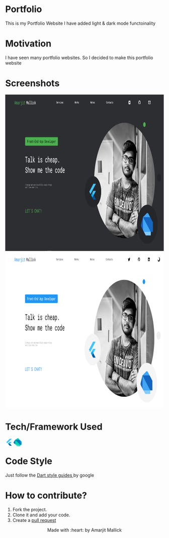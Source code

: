 # Portfolio

This is my Portfolio Website
I have added light & dark mode functoinality

# Motivation 
I have seen many portfolio websites. So I decided to make this portfolio website

# Screenshots
<p align="center">
<img style="border-width: 0" width="956.5" height="496" src="https://github.com/AmarjitM13/Portfolio/blob/main/assets/images/portfolio.png">
<img style="border-width: 0" width="956.5" height="496" src="https://github.com/AmarjitM13/Portfolio/blob/main/assets/images/portfolio_light.png">
</p>

# Tech/Framework Used

<img align="left" alt="Flutter" width="26px" src="https://github.com/AmarjitM13/AmarjitM13/blob/master/Icons/flutter.png" />
<img align="left" alt="Dart" width="26px" src="https://github.com/AmarjitM13/AmarjitM13/blob/master/Icons/dart.png" />

<br />

# Code Style
Just follow the 
[Dart style guides ](https://dart.dev/guides/language/effective-dart/style) by google

# How to contribute?
1. Fork the project.
1. Clone it and add your code.
1. Create a [pull request](https://docs.github.com/en/github/collaborating-with-issues-and-pull-requests/creating-a-pull-request) 

<p align="center">Made with :heart: by Amarjit Mallick</p>
